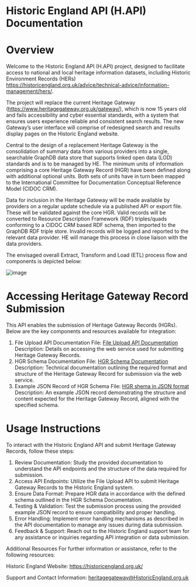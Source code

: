 # Historic England API (H.API) Documentation

# Overview
Welcome to the Historic England API (H.API) project, designed to facilitate access to national and local heritage information datasets, including Historic Environment Records (HERs) https://historicengland.org.uk/advice/technical-advice/information-management/hers/. 

The project will replace the current Heritage Gateway (https://www.heritagegateway.org.uk/gateway/), which is now 15 years old and fails accessibility and cyber essential standards, with a system that ensures users experience reliable and consistent search results. The new Gateway’s user interface will comprise of redesigned search and results display pages on the Historic England website.

Central to the design of a replacement Heritage Gateway is the consolidation of summary data from various providers into a single, searchable GraphDB data store that supports linked open data (LOD) standards and is to be managed by HE. The minimum units of information comprising a core Heritage Gateway Record (HGR) have been defined along with additional optional units. Both sets of units have in turn been mapped to the International Committee for Documentation Conceptual Reference Model (CIDOC CRM).  

Data for inclusion in the Heritage Gateway will be made available by providers on a regular update schedule via a published API or export file. These will be validated against the core HGR. Valid records will be converted to Resource Description Framework (RDF) triples/quads conforming to a CIDOC CRM based RDF schema, then imported to the GraphDB RDF triple store. Invalid records will be logged and reported to the relevant data provider. HE will manage this process in close liaison with the data providers. 

The envisaged overall Extract, Transform and Load (ETL) process flow and components is depicted below: 

![image](https://github.com/ember-technology-ltd/H.API/assets/86000238/da935d03-7c5b-46b4-aba9-c71de88df217)


# Accessing Heritage Gateway Record Submission
This API enables the submission of Heritage Gateway Records (HGRs). Below are the key components and resources available for integration:

1. File Upload API Documentation
File: [File Upload API Documentation](FileUploadDocumentation.md)
Description: Details on accessing the web service used for submitting Heritage Gateway Records.
2. HGR Schema Documentation
File: [HGR Schema Documentation](HGRSchemaDocumentation.md)
Description: Technical documentation outlining the required format and structure of the Heritage Gateway Record for submission via the web service.
3. Example JSON Record of HGR Schema
File: [HGR shema in JSON format](HeritageGatewayRecord.json)
Description: An example JSON record demonstrating the structure and content expected for the Heritage Gateway Record, aligned with the specified schema.

# Usage Instructions

To interact with the Historic England API and submit Heritage Gateway Records, follow these steps:

1) Review Documentation: Study the provided documentation to understand the API endpoints and the structure of the data required for submission.
2) Access API Endpoints: Utilize the File Upload API to submit Heritage Gateway Records to the Historic England system.
3) Ensure Data Format: Prepare HGR data in accordance with the defined schema outlined in the HGR Schema Documentation.
4) Testing & Validation: Test the submission process using the provided example JSON record to ensure compatibility and proper handling.
5) Error Handling: Implement error handling mechanisms as described in the API documentation to manage any issues during data submission.
6) Feedback & Support: Reach out to the Historic England support team for any assistance or inquiries regarding API integration or data submission.

Additional Resources
For further information or assistance, refer to the following resources:

Historic England Website: https://historicengland.org.uk/

Support and Contact Information: heritagegateway@HistoricEngland.org.uk


